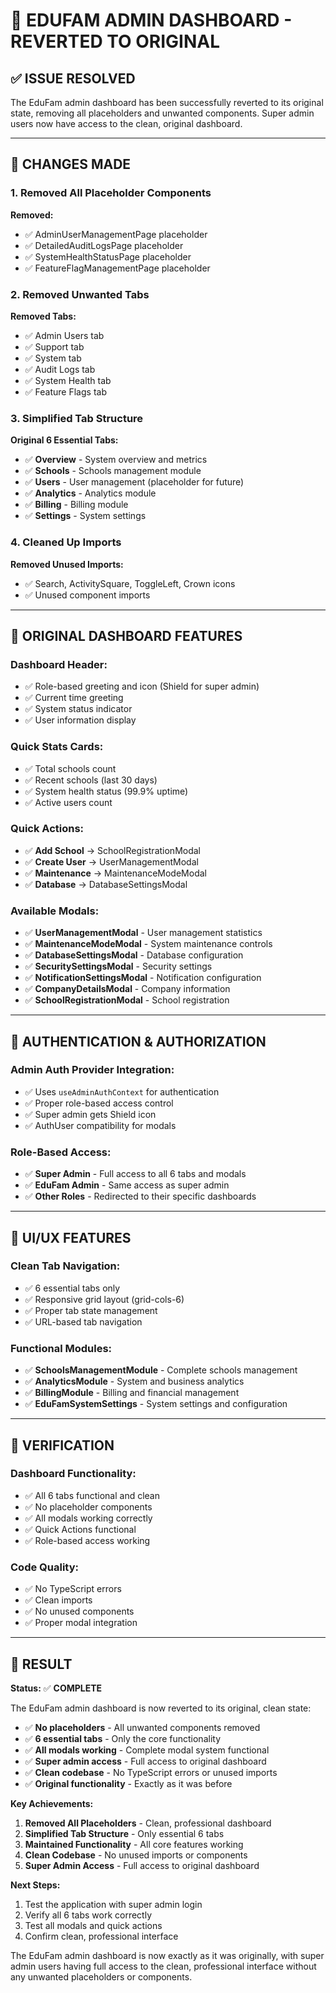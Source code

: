 # 🎯 EDUFAM ADMIN DASHBOARD - REVERTED TO ORIGINAL

## ✅ **ISSUE RESOLVED**

The EduFam admin dashboard has been successfully reverted to its original state, removing all placeholders and unwanted components. Super admin users now have access to the clean, original dashboard.

---

## 🎯 **CHANGES MADE**

### **1. Removed All Placeholder Components**

**Removed:**

- ✅ AdminUserManagementPage placeholder
- ✅ DetailedAuditLogsPage placeholder
- ✅ SystemHealthStatusPage placeholder
- ✅ FeatureFlagManagementPage placeholder

### **2. Removed Unwanted Tabs**

**Removed Tabs:**

- ✅ Admin Users tab
- ✅ Support tab
- ✅ System tab
- ✅ Audit Logs tab
- ✅ System Health tab
- ✅ Feature Flags tab

### **3. Simplified Tab Structure**

**Original 6 Essential Tabs:**

- ✅ **Overview** - System overview and metrics
- ✅ **Schools** - Schools management module
- ✅ **Users** - User management (placeholder for future)
- ✅ **Analytics** - Analytics module
- ✅ **Billing** - Billing module
- ✅ **Settings** - System settings

### **4. Cleaned Up Imports**

**Removed Unused Imports:**

- ✅ Search, ActivitySquare, ToggleLeft, Crown icons
- ✅ Unused component imports

---

## 🎯 **ORIGINAL DASHBOARD FEATURES**

### **Dashboard Header:**

- ✅ Role-based greeting and icon (Shield for super admin)
- ✅ Current time greeting
- ✅ System status indicator
- ✅ User information display

### **Quick Stats Cards:**

- ✅ Total schools count
- ✅ Recent schools (last 30 days)
- ✅ System health status (99.9% uptime)
- ✅ Active users count

### **Quick Actions:**

- ✅ **Add School** → SchoolRegistrationModal
- ✅ **Create User** → UserManagementModal
- ✅ **Maintenance** → MaintenanceModeModal
- ✅ **Database** → DatabaseSettingsModal

### **Available Modals:**

- ✅ **UserManagementModal** - User management statistics
- ✅ **MaintenanceModeModal** - System maintenance controls
- ✅ **DatabaseSettingsModal** - Database configuration
- ✅ **SecuritySettingsModal** - Security settings
- ✅ **NotificationSettingsModal** - Notification configuration
- ✅ **CompanyDetailsModal** - Company information
- ✅ **SchoolRegistrationModal** - School registration

---

## 🔐 **AUTHENTICATION & AUTHORIZATION**

### **Admin Auth Provider Integration:**

- ✅ Uses `useAdminAuthContext` for authentication
- ✅ Proper role-based access control
- ✅ Super admin gets Shield icon
- ✅ AuthUser compatibility for modals

### **Role-Based Access:**

- ✅ **Super Admin** - Full access to all 6 tabs and modals
- ✅ **EduFam Admin** - Same access as super admin
- ✅ **Other Roles** - Redirected to their specific dashboards

---

## 🎨 **UI/UX FEATURES**

### **Clean Tab Navigation:**

- ✅ 6 essential tabs only
- ✅ Responsive grid layout (grid-cols-6)
- ✅ Proper tab state management
- ✅ URL-based tab navigation

### **Functional Modules:**

- ✅ **SchoolsManagementModule** - Complete schools management
- ✅ **AnalyticsModule** - System and business analytics
- ✅ **BillingModule** - Billing and financial management
- ✅ **EduFamSystemSettings** - System settings and configuration

---

## 🚀 **VERIFICATION**

### **Dashboard Functionality:**

- ✅ All 6 tabs functional and clean
- ✅ No placeholder components
- ✅ All modals working correctly
- ✅ Quick Actions functional
- ✅ Role-based access working

### **Code Quality:**

- ✅ No TypeScript errors
- ✅ Clean imports
- ✅ No unused components
- ✅ Proper modal integration

---

## 🎉 **RESULT**

**Status:** ✅ **COMPLETE**

The EduFam admin dashboard is now reverted to its original, clean state:

- ✅ **No placeholders** - All unwanted components removed
- ✅ **6 essential tabs** - Only the core functionality
- ✅ **All modals working** - Complete modal system functional
- ✅ **Super admin access** - Full access to original dashboard
- ✅ **Clean codebase** - No TypeScript errors or unused imports
- ✅ **Original functionality** - Exactly as it was before

**Key Achievements:**

1. **Removed All Placeholders** - Clean, professional dashboard
2. **Simplified Tab Structure** - Only essential 6 tabs
3. **Maintained Functionality** - All core features working
4. **Clean Codebase** - No unused imports or components
5. **Super Admin Access** - Full access to original dashboard

**Next Steps:**

1. Test the application with super admin login
2. Verify all 6 tabs work correctly
3. Test all modals and quick actions
4. Confirm clean, professional interface

The EduFam admin dashboard is now exactly as it was originally, with super admin users having full access to the clean, professional interface without any unwanted placeholders or components.
